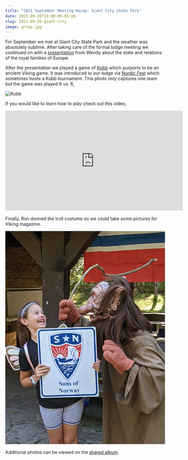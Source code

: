 ```yaml
---
title: "2021 September Meeting Recap: Giant City State Park"
date: 2021-09-26T13:00:00-05:00
slug: 2021-09-26-giant-city
image: group.jpg
---
```


For September we met at Giant City State Park and the weather was absolutely sublime.
After taking care of the formal lodge meeting we continued on with a [presentation](royals.pdf) from Wendy about the state and relations of the royal families of Europe.

After the presentation we played a game of [Kubb](https://en.wikipedia.org/wiki/Kubb) which purports to be an ancient Viking game.
It was introduced to our lodge via [Nordic Fest](https://nordicfest.com) which sometimes hosts a Kubb tournament.
This photo only captures one team but the game was played 6 vs. 6,

![Kubb](kubb.jpg)

If you would like to learn how to play check out this video,

<iframe width="560" height="315" src="https://www.youtube.com/embed/liMZ-dFMJSc" title="YouTube video player" frameborder="0" allow="accelerometer; autoplay; clipboard-write; encrypted-media; gyroscope; picture-in-picture" allowfullscreen></iframe>

Finally, Ron donned the troll costume so we could take some pictures for Viking magazine.

![Troll](troll.jpg)

Additional photos can be viewed on the [shared album](https://www.icloud.com/sharedalbum/#B0o53qWtHXaibk).
